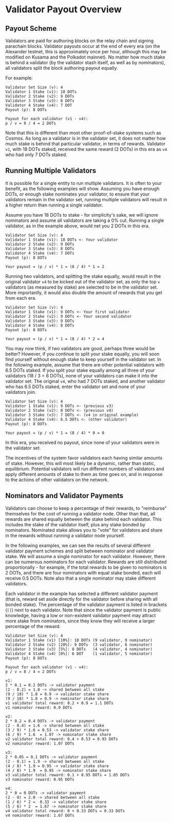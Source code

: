 # Validator Payout Overview

## Payout Scheme

Validators are paid for authoring blocks on the relay chain and signing parachain blocks.  Validator payouts occur at the end of every era (on the Alexander testnet, this is approximately once per hour, although this may be modified on Kusama and the Polkadot mainnet). No matter how much stake is behind a validator (by the validator stash itself, as well as by nominators), all validators split the block authoring payout equally.

For example:

```
Validator Set Size (v): 4
Validator 1 Stake (v1): 18 DOTs
Validator 2 Stake (v2): 9 DOTs
Validator 3 Stake (v3): 8 DOTs
Validator 4 Stake (v4): 7 DOT
Payout (p): 8 DOTs

Payout for each validator (v1 - v4):
p / v = 8 / 4 = 2 DOTs
```

Note that this is different than most other proof-of-stake systems such as Cosmos.  As long as a validator is in the validator set, it does not matter how much stake is behind that particular validator, in terms of rewards.  Validator `v1`, with 18 DOTs staked, received the same reward (2 DOTs) in this era as `v4` who had only 7 DOTs staked.

## Running Multiple Validators

It is possible for a single entity to run multiple validators.  It is often to your benefit, as the following examples will show.  Assuming you have enough DOTs, or enough stake nominates your validator, to ensure that your validators remain in the validator set, running multiple validators will result in a higher return than running a single validator.

Assume you have 18 DOTs to stake - for simplicity's sake, we will ignore nominators and assume all validators are taking a 0% cut.  Running a single validator, as in the example above, would net you 2 DOTs in this era.

```
Validator Set Size (v): 4
Validator 1 Stake (v1): 18 DOTs <- Your validator
Validator 2 Stake (v2): 9 DOTs
Validator 3 Stake (v3): 8 DOTs
Validator 4 Stake (v4): 7 DOTs
Payout (p): 8 DOTs

Your payout = (p / v) * 1 = (8 / 4) * 1 = 2
```

Running two validators, and splitting the stake equally, would result in the original validator `v4` to be kicked out of the validator set, as only the top `v` validators (as measured by stake) are selected to be in the validator set.  More importantly, it would also double the amount of rewards that you get from each era.

```
Validator Set Size (v): 4
Validator 1 Stake (v1): 9 DOTs <- Your first validator
Validator 2 Stake (v2): 9 DOTs <- Your second validator
Validator 3 Stake (v3): 9 DOTs
Validator 4 Stake (v4): 8 DOTs
Payout (p): 8 DOTs

Your payout = (p / v) * 1 = (8 / 4) * 2 = 4
```

You may now think, if two validators are good, perhaps three would be better?  However, if you continue to split your stake equally, you will soon find yourself without enough stake to keep yourself in the validator set.  In the following example, assume that there are other potential validators with 6.5 DOTs staked.  If you split your stake equally among all three of your validators (18 / 3 = 6 DOTs), none of your validators can make it into the validator set.  The original `v4`, who had 7 DOTs staked, and another validator who has 6.5 DOTs staked, enter the validator set and none of your validators join.

```
Validator Set Size (v): 4
Validator 1 Stake (v1): 9 DOTs <- (previous v3)
Validator 2 Stake (v2): 8 DOTs <- (previous v4)
Validator 3 Stake (v3): 7 DOTs <- (v4 in original example)
Validator 4 Stake (v4): 6.5 DOTs <- (other validator)
Payout (p): 8 DOTs

Your payout = (p / v) * 1 = (8 / 4) * 0 = 0
```

In this era, you received no payout, since none of your validators were in the validator set.

The incentives of the system favor validators each having similar amounts of stake.  However, this will most likely be a dynamic, rather than static, equilibrium.  Potential validators will run different numbers of validators and apply different amounts of stake to them as time goes on, and in response to the actions of other validators on the network.

## Nominators and Validator Payments

Validators can choose to keep a percentage of their rewards, to "reimburse" themselves for the cost of running a validator node.  Other than that, all rewards are shared equally between the stake behind each validator.  This includes the stake of the validator itself, plus any stake bonded by nominators.  Nominated stake allows you to "vote" for validators and share in the rewards without running a validator node yourself.

In the following examples, we can see the results of several different validator payment schemes and split between nominator and validator stake.  We will assume a single nominator for each validator.  However, there can be numerous nominators for each validator.  Rewards are still distributed proportionally - for example, if the total rewards to be given to nominators is 2 DOTs, and there are four nominators with equal stake bonded, each will receive 0.5 DOTs.  Note also that a single nominator may stake different validators.

Each validator in the example has selected a different validator payment (that is, reward set aside directly for the validator before sharing with all bonded stake).  The percentage of the validator payment is listed in brackets (`[]`) next to each validator.  Note that since the validator payment is public knowledge, having a low or non-existent validator payment may attract more stake from nominators, since they know they will receive a larger percentage of the reward.

```
Validator Set Size (v): 4
Validator 1 Stake (v1) [10%]: 18 DOTs (9 validator, 9 nominator)
Validator 2 Stake (v2) [20%]: 9 DOTs  (3 validator, 6 nominator)
Validator 3 Stake (v3) [5%]: 8 DOTs   (4 validator, 4 nominator)
Validator 4 Stake (v4) [0%]: 6 DOT    (1 validator, 5 nominator)
Payout (p): 8 DOTs

Payout for each validator (v1 - v4):
p / v = 8 / 4 = 2 DOTs

v1:
2 * 0.1 = 0.2 DOTs -> validator payment
(2 - 0.2) = 1.8 -> shared between all stake
(9 / 18) * 1.8 = 0.9 -> validator stake share
(9 / 18) * 1.8 = 0.9 -> nominator stake share
v1 validator total reward: 0.2 + 0.9 = 1.1 DOTs
v1 nominator reward: 0.9 DOTs

v2:
2 * 0.2 = 0.4 DOTs -> validator payment
(2 - 0.4) = 1.6 -> shared between all stake
(3 / 9) * 1.6 = 0.53 -> validator stake share
(6 / 9) * 1.6  = 1.07 -> nominator stake share
v2 validator total reward: 0.4 + 0.53 = 0.93 DOTs
v2 nominator reward: 1.07 DOTs

v3:
2 * 0.05 = 0.1 DOTs -> validator payment
(2 - 0.1) = 1.9 -> shared between all stake
(4 / 8) * 1.9 = 0.95 -> validator stake share
(4 / 8) * 1.9  = 0.95 -> nominator stake share
v3 validator total reward: 0.1 + 0.95 DOTs = 1.05 DOTs
v3 nominator reward: 0.95 DOTs

v4:
2 * 0 = 0 DOTs -> validator payment
(2 - 0) = 2.0 -> shared between all stake
(1 / 6) * 2 =  0.33 -> validator stake share
(5 / 6) * 2  = 1.67 -> nominator stake share
v4 validator total reward: 0 + 0.33 DOTs = 0.33 DOTs
v4 nominator reward: 1.67 DOTs
```
